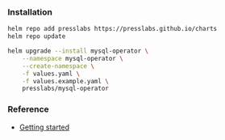 ### Installation
```bash
helm repo add presslabs https://presslabs.github.io/charts
helm repo update

helm upgrade --install mysql-operator \
    --namespace mysql-operator \
    --create-namespace \
    -f values.yaml \
    -f values.example.yaml \
    presslabs/mysql-operator
```

### Reference
* [Getting started](https://github.com/presslabs/mysql-operator/blob/master/docs/_index.md)
